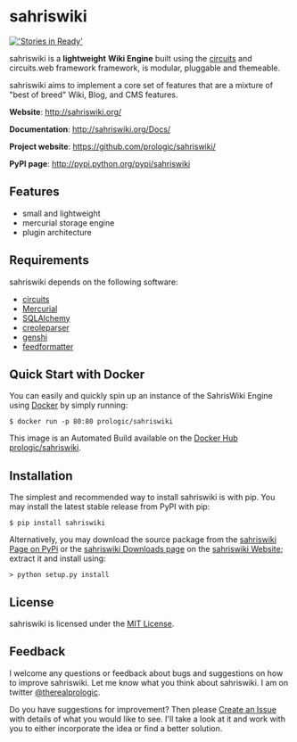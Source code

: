 sahriswiki
==========

[!['Stories in Ready'](https://badge.waffle.io/prologic/sahriswiki.png?label=ready&title=Ready)](https://waffle.io/prologic/sahriswiki)

sahriswiki is a **lightweight** **Wiki Engine** built using the [circuits](https://github.com/circuits/circuits/) and circuits.web framework framework, is modular, pluggable and themeable.

sahriswiki aims to implement a core set of features that are a mixture of "best of breed" Wiki, Blog, and CMS features.

**Website**: <http://sahriswiki.org/>

**Documentation**: <http://sahriswiki.org/Docs/>

**Project website**: <https://github.com/prologic/sahriswiki/>

**PyPI page**: <http://pypi.python.org/pypi/sahriswiki>

Features
--------

-   small and lightweight
-   mercurial storage engine
-   plugin architecture

Requirements
------------

sahriswiki depends on the following software:

-   [circuits](https://github.com/circuits/circuits/)
-   [Mercurial](http://mercurial.selenic.com/)
-   [SQLAlchemy](http://www.sqlalchemy.org/)
-   [creoleparser](http://code.google.com/p/creoleparser/)
-   [genshi](http://genshi.edgewall.org/)
-   [feedformatter](http://code.google.com/p/feedformatter/)

Quick Start with Docker
-----------------------

You can easily and quickly spin up an instance of the SahrisWiki Engine using [Docker](https://www.docker.com) by simply running:

    $ docker run -p 80:80 prologic/sahriswiki

This image is an Automated Build available on the [Docker Hub](https://hub.docker.com) [prologic/sahriswiki](https://hub.docker.com/r/prologic/sahriswiki).

Installation
------------

The simplest and recommended way to install sahriswiki is with pip. You may install the latest stable release from PyPI with pip:

    $ pip install sahriswiki

Alternatively, you may download the source package from the [sahriswiki Page on PyPi](http://pypi.python.org/pypi/sahriswiki) or the [sahriswiki Downloads page](https://github.com/prologic/sahriswiki/downloads) on the [sahriswiki Website](http://sahriswiki.org/); extract it and install using:

    > python setup.py install

License
-------

sahriswiki is licensed under the [MIT License](http://www.opensource.org/licenses/mit-license.php).

Feedback
--------

I welcome any questions or feedback about bugs and suggestions on how to improve sahriswiki. Let me know what you think about sahriswiki. I am on twitter [@therealprologic](http://twitter.com/therealprologic).

Do you have suggestions for improvement? Then please [Create an Issue](https://github.com/prologic/sahriswiki/issue/new) with details of what you would like to see. I'll take a look at it and work with you to either incorporate the idea or find a better solution.
